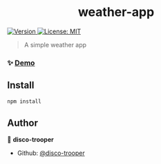 <h1 align="center">weather-app</h1>
<p>
  <a href="https://www.npmjs.com/package/weather-app" target="_blank">
    <img alt="Version" src="https://img.shields.io/npm/v/weather-app.svg">
  </a>
  <a href="#" target="_blank">
    <img alt="License: MIT" src="https://img.shields.io/badge/License-MIT-yellow.svg" />
  </a>
</p>

> A simple weather app

### ✨ [Demo](https://disco-trooper.github.io/weather-app/)

## Install

```sh
npm install
```

## Author

👤 **disco-trooper**

* Github: [@disco-trooper](https://github.com/disco-trooper)